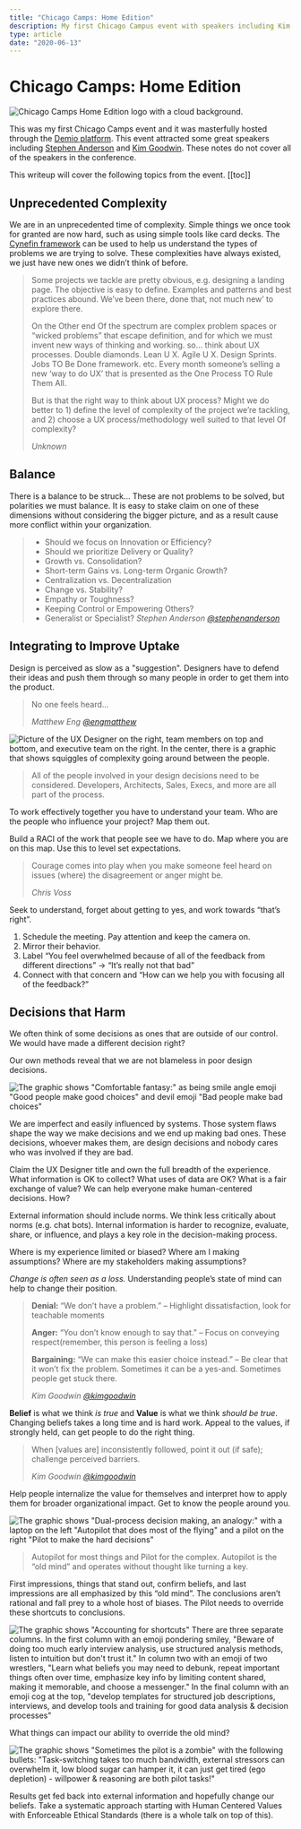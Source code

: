 ```yaml
---
title: "Chicago Camps: Home Edition"
description: My first Chicago Campus event with speakers including Kim Goodwin and Stephen Anderson. 
type: article
date: "2020-06-13"
---
```


# Chicago Camps: Home Edition
![Chicago Camps Home Edition logo with a cloud background.](./chicagocamps.jpg)

This was my first Chicago Camps event and it was masterfully hosted through the [Demio platform](https://demio.com/). This event attracted some great speakers including [Stephen Anderson](https://twitter.com/stephenanderson) and [Kim Goodwin](https://twitter.com/kimgoodwin). These notes do not cover all of the speakers in the conference.

This writeup will cover the following topics from the event.
[[toc]]

## Unprecedented Complexity
We are in an unprecedented time of complexity. Simple things we once took for granted are now hard, such as using simple tools like card decks. The [Cynefin framework](https://en.wikipedia.org/wiki/Cynefin_framework) can be used to help us understand the types of problems we are trying to solve. These complexities have always existed, we just have new ones we didn’t think of before.

> Some projects we tackle are pretty obvious, e.g. designing a landing page. The objective is easy to define. Examples and patterns and best practices abound. We’ve been there, done that, not much new’ to explore there.
>
> On the Other end Of the spectrum are complex problem spaces or “wicked problems” that escape definition, and for which we must invent new ways of thinking and working. so… think about UX processes. Double diamonds. Lean U X. Agile U X. Design Sprints. Jobs TO Be Done framework. etc. Every month someone’s selling a new ‘way to do UX’ that is presented as the One Process TO Rule Them All.
>
> But is that the right way to think about UX process? Might we do better to 1) define the level of complexity of the project we’re tackling, and 2) choose a UX process/methodology well suited to that level Of complexity?
>
> *Unknown*

## Balance
There is a balance to be struck… These are not problems to be solved, but polarities we must balance. It is easy to stake claim on one of these dimensions without considering the bigger picture, and as a result cause more conflict within your organization.

> * Should we focus on Innovation or Efficiency?
> * Should we prioritize Delivery or Quality?
> * Growth vs. Consolidation?
> * Short-term Gains vs. Long-term Organic Growth?
> * Centralization vs. Decentralization
> * Change vs. Stability?
> * Empathy or Toughness?
> * Keeping Control or Empowering Others?
> * Generalist or Specialist?
> *Stephen Anderson [@stephenanderson](https://twitter.com/stephenanderson)*

## Integrating to Improve Uptake
Design is perceived as slow as a "suggestion". Designers have to defend their ideas and push them through so many people in order to get them into the product.

> No one feels heard...
>
> *Matthew Eng [@engmatthew](https://twitter.com/engmatthew)*

![Picture of the UX Designer on the right, team members on top and bottom, and executive team on the right. In the center, there is a graphic that shows squiggles of complexity going around between the people.](./chicagocamps_team.png)
> All of the people involved in your design decisions need to be considered. Developers, Architects, Sales, Execs, and more are all part of the process.

To work effectively together you have to understand your team. Who are the people who influence your project? Map them out.

Build a RACI of the work that people see we have to do. Map where you are on this map. Use this to level set expectations.

> Courage comes into play when you make someone feel heard on issues (where) the disagreement or anger might be.
> 
> *Chris Voss*

Seek to understand, forget about getting to yes, and work towards “that’s right”.

1. Schedule the meeting. Pay attention and keep the camera on.
1. Mirror their behavior.
1. Label “You feel overwhelmed because of all of the feedback from different directions” -> “It’s really not that bad”
1. Connect with that concern and “How can we help you with focusing all of the feedback?”

## Decisions that Harm

We often think of some decisions as ones that are outside of our control. We would have made a different decision right?

Our own methods reveal that we are not blameless in poor design decisions. 

![The graphic shows "Comfortable fantasy:" as being smile angle emoji "Good people make good choices" and devil emoji "Bad people make bad choices"](./chicagocamps_harm1.png)

We are imperfect and easily influenced by systems. Those system flaws shape the way we make decisions and we end up making bad ones. These decisions, whoever makes them, are design decisions and nobody cares who was involved if they are bad.

Claim the UX Designer title and own the full breadth of the experience. What information is OK to collect? What uses of data are OK? What is a fair exchange of value? We can help everyone make human-centered decisions. How?

External information should include norms. We think less critically about norms (e.g. chat bots). Internal information is harder to recognize, evaluate, share, or influence, and plays a key role in the decision-making process.

Where is my experience limited or biased? Where am I making assumptions? Where are my stakeholders making assumptions?

*Change is often seen as a loss.* Understanding people’s state of mind can help to change their position. 

> **Denial:** “We don’t have a problem.” – Highlight dissatisfaction, look for teachable moments
> 
> **Anger:** “You don’t know enough to say that.” – Focus on conveying respect(remember, this person is feeling a loss)
> 
> **Bargaining:** “We can make this easier choice instead.” – Be clear that it won’t fix the problem. Sometimes it can be a yes-and. Sometimes people get stuck there.
>
> *Kim Goodwin [@kimgoodwin](https://twitter.com/kimgoodwin)*

**Belief** is what we think _is true_ and **Value** is what we think _should be true_. Changing beliefs takes a long time and is hard work. Appeal to the values, if strongly held, can get people to do the right thing. 

> When [values are] inconsistently followed, point it out (if safe); challenge perceived barriers.
> 
> *Kim Goodwin [@kimgoodwin](https://twitter.com/kimgoodwin)*

Help people internalize the value for themselves and interpret how to apply them for broader organizational impact. Get to know the people around you. 

![The graphic shows "Dual-process decision making, an analogy:" with a laptop on the left "Autopilot that does most of the flying" and a pilot on the right "Pilot to make the hard decisions"](./chicagocamps_harm2.png)
> Autopilot for most things and Pilot for the complex. Autopilot is the “old mind” and operates without thought like turning a key.

First impressions, things that stand out, confirm beliefs, and last impressions are all emphasized by this “old mind”. The conclusions aren’t rational and fall prey to a whole host of biases. The Pilot needs to override these shortcuts to conclusions. 

![The graphic shows "Accounting for shortcuts" There are three separate columns. In the first column with an emoji pondering smiley, "Beware of doing too much early interview analysis, use structured analysis methods, listen to intuition but don't trust it." In column two with an emoji of two wrestlers, "Learn what beliefs you may need to debunk, repeat important things often over time, emphasize key info by limiting content shared, making it memorable, and choose a messenger." In the final column with an emoji cog at the top, "develop templates for structured job descriptions, interviews, and develop tools and training for good data analysis & decision processes"](./chicagocamps_harm3.png)

What things can impact our ability to override the old mind?

![The graphic shows "Sometimes the pilot is a zombie" with the following bullets: "Task-switching takes too much bandwidth, external stressors can overwhelm it, low blood sugar can hamper it, it can just get tired (ego depletion) - willpower & reasoning are both pilot tasks!"](./chicagocamps_harm4.png)

Results get fed back into external information and hopefully change our beliefs. Take a systematic approach starting with Human Centered Values with Enforceable Ethical Standards (there is a whole talk on top of this). 

